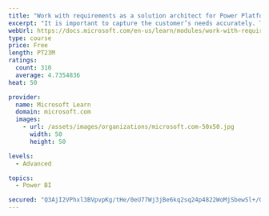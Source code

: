```yaml
---
title: "Work with requirements as a solution architect for Power Platform and Dynamics 365"
excerpt: "It is important to capture the customer’s needs accurately. This module explains how to capture requirements and identify functional and non-functional items."
webUrl: https://docs.microsoft.com/en-us/learn/modules/work-with-requirements/
type: course
price: Free
length: PT23M
ratings:
  count: 310
  average: 4.7354836
heat: 50

provider:
  name: Microsoft Learn
  domain: microsoft.com
  images:
    - url: /assets/images/organizations/microsoft.com-50x50.jpg
      width: 50
      height: 50

levels:
  - Advanced

topics:
  - Power BI

secured: "Q3AjI2VPhxl3BVpvpKg/tHe/0eU77Wj3jBe6kq2sq24p4822WoMjSbewSl+/GLqUWooP3pL6YEv8/HJQAhczsiL246+yjay4AJPccRIQcZPQ1COWikKG7wdbhRzqgJzP5efigR7qXQxmv7Y7dhsTytL7CxXDk/NXwqW9/Nj/mh+IAKhJwKgt3tS/QjM6IP/jtnuCH4ORSHTDp4j2/AkUziUPfAf61RvPYHCkS2WqZY+teVlhCZRg8SPJKHsp/6yT8lgExej+6v0kRjsbvidRinNuRvU1XA6IalWYUbAxXJ0hAh6Vj1wOBO8YMqtGZZZzT7QLLq2RWfZGFWwFe0Iy3LOPxgEpK++Ph6NfV5XIhPyC2PDjF+AJRg6O7K53Ld+3lcP68Tb8aWjQc48FWr2wMspYw6mMThtlqGoQIZ8B1Ks=;UdjXepiZbZE1iis61o0hsg=="
---
```


